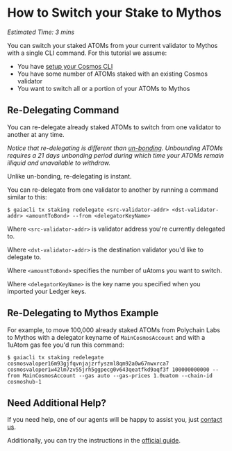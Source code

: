 # How to Switch your Stake to Mythos

*Estimated Time: 3 mins*

You can switch your staked ATOMs from your current validator to Mythos with a single CLI command. For this tutorial we assume:

* You have [setup your Cosmos CLI](/cosmos/cosmos-how/#1-prepare-your-cli-environment)
* You have some number of ATOMs staked with an existing Cosmos validator
* You want to switch all or a portion of your ATOMs to Mythos

## Re-Delegating Command

You can re-delegate already staked ATOMs to switch from one validator to another at any time. 

*Notice that re-delegating is different than [un-bonding](/cosmos/cosmos-faq/#5-how-long-does-it-take-to-unbound-my-atoms-once-staked). Unbounding ATOMs requires a 21 days unbonding period during which time your ATOMs remain illiquid and unavailable to withdraw.*

Unlike un-bonding, re-delegating is instant.

You can re-delegate from one validator to another by running a command similar to this:

```
$ gaiacli tx staking redelegate <src-validator-addr> <dst-validator-addr> <amountToBond> --from <delegatorKeyName>
```

Where ``<src-validator-addr>`` is  validator address you're currently delegated to.

Where ``<dst-validator-addr>`` is the destination validator you'd like to delegate to.

Where ``<amountToBond>`` specifies the number of uAtoms you want to switch.

Where ``<delegatorKeyName>`` is the key name you specified when you imported your Ledger keys.


## Re-Delegating to Mythos Example

For example, to move 100,000 already staked ATOMs from Polychain Labs to Mythos with a delegator keyname of ``MainCosmosAccount`` and with a 1uAtom gas fee you'd run this command:

```
$ gaiacli tx staking redelegate cosmosvaloper16m93gjfqvnjajzrfyszml8qm92a0w67nwxrca7 cosmosvaloper1w42lm7zv55jrh5ggpecg0v643qeatfkd9aqf3f 100000000000 --from MainCosmosAccount --gas auto --gas-prices 1.0uatom --chain-id cosmoshub-1
```


##  Need Additional Help?

If you need help, one of our agents will be happy to assist you, just [contact us](https://mythos.services/contact/).

Additionally, you can try the instructions in the [official guide](https://cosmos.network/docs/gaia/delegator-guide-cli.html).
<br/><br/>
